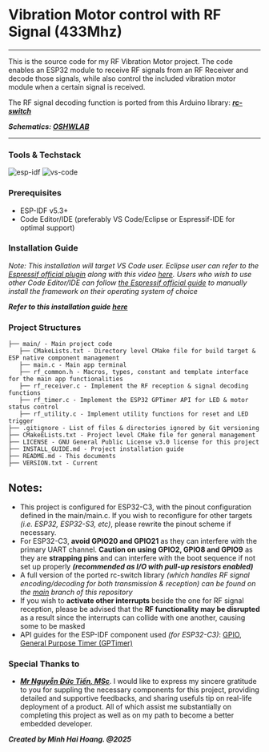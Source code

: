 # Vibration Motor control with RF Signal (433Mhz)

---

This is the source code for my RF Vibration Motor project. The code enables an ESP32 module to receive RF signals from an RF Receiver and decode those signals, while also control the included vibration motor module when a certain signal is received.

The RF signal decoding function is ported from this Arduino library: [_**rc-switch**_](https://github.com/sui77/rc-switch)

_**Schematics: [OSHWLAB](https://oshwlab.com/thomasdrive04/project-2-mcu-v2)**_

---

### Tools & Techstack
<p>
  <img alt="esp-idf" src="https://img.shields.io/badge/-Espressif-gray?style=for-the-badge&logo=espressif"/>
  <img alt="vs-code" src="https://custom-icon-badges.demolab.com/badge/Visual%20Studio%20Code-0078d7.svg?style=for-the-badge&logo=vsc&logoColor=white"/>
</p>

### Prerequisites
- ESP-IDF v5.3+
- Code Editor/IDE (preferably VS Code/Eclipse or Espressif-IDE for optimal support)

### Installation Guide

_Note: This installation will target VS Code user. Eclipse user can refer to the [Espressif official plugin](https://github.com/espressif/idf-eclipse-plugin/blob/master/README.md) along with this video [here](https://www.youtube.com/watch?v=w8FkCJEAE90). Users who wish to use other Code Editor/IDE can follow [the Espressif official guide](https://docs.espressif.com/projects/esp-idf/en/v5.4.1/esp32/get-started/index.html#manual-installation) to manually install the framework on their operating system of choice_

 _**Refer to this installation guide [here](https://github.com/Thomas-Hoang-04/ESP-RFControl)**_

 ### Project Structures
 ```
├── main/ - Main project code
    ├── CMakeLists.txt - Directory level CMake file for build target & ESP native component management
    ├── main.c - Main app terminal
    ├── rf_common.h - Macros, types, constant and template interface for the main app functionalities
    ├── rf_receiver.c - Implement the RF reception & signal decoding functions
    ├── rf_timer.c - Implement the ESP32 GPTimer API for LED & motor status control
    ├── rf_utility.c - Implement utility functions for reset and LED trigger
├── .gitignore - List of files & directories ignored by Git versioning
├── CMakeELists.txt - Project level CMake file for general management
├── LICENSE - GNU General Public License v3.0 license for this project
├── INSTALL_GUIDE.md - Project installation guide
├── README.md - This documents
├── VERSION.txt - Current
 ```

 ## Notes:
 - This project is configured for ESP32-C3, with the pinout configuration defined in the main/main.c. If you wish to reconfigure for other targets _(i.e. ESP32, ESP32-S3, etc)_, please rewrite the pinout scheme if necessary.
 - For ESP32-C3, **avoid GPIO20 and GPIO21** as they can interfere with the primary UART channel. **Caution on using GPIO2, GPIO8 and GPIO9** as they are **strapping pins** and can interfere with the boot sequence if not set up properly _**(recommended as I/O with pull-up resistors enabled)**_
 - A full version of the ported rc-switch library _(which handles RF signal encoding/decoding for both transmission & reception) can be found on the [main](https://github.com/Thomas-Hoang-04/ESP-RFControl/blob/main/README.md) branch of this repository_
 - If you wish to **activate other interrupts** beside the one for RF signal reception, please be advised that the **RF functionality may be disrupted** as a result since the interrupts can collide with one another, causing some to be masked
 - API guides for the ESP-IDF component used _(for ESP32-C3)_: [GPIO](https://docs.espressif.com/projects/esp-idf/en/v5.4.1/esp32c3/api-reference/peripherals/gpio.html), [General Purpose Timer (GPTimer)](https://docs.espressif.com/projects/esp-idf/en/v5.4.1/esp32c3/api-reference/peripherals/gptimer.html)

 ### Special Thanks to
 - [_**Mr Nguyễn Đức Tiến, MSc**_](https://github.com/neittien0110). I would like to express my sincere gratitude to you for suppling the necessary components for this project, providing detailed and supportive feedbacks, and sharing usefuls tip on real-life deployment of a product. All of which assist me substantially on completing this project as well as on my path to become a better embedded developer.

_**Created by Minh Hai Hoang. @2025**_
